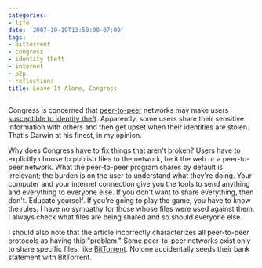 ```yaml
---
categories:
- life
date: '2007-10-19T13:50:00-07:00'
tags:
- bittorrent
- congress
- identity theft
- internet
- p2p
- reflections
title: Leave It Alone, Congress
---
```


Congress is concerned that [peer-to-peer](https://en.wikipedia.org/wiki/Peer-to-peer) networks may make users [susceptible to identity theft](https://www.news.com/8301-10784_3-9799463-7.html). Apparently, some users share their sensitive information with others and then get upset when their identities are stolen. That's Darwin at his finest, in my opinion.

Why does Congress have to fix things that aren't broken? Users have to explicitly choose to publish files to the network, be it the web or a peer-to-peer network. What the peer-to-peer program shares by default is irrelevant; the burden is on the user to understand what they're doing. Your computer and your internet connection give you the tools to send anything and everything to everyone else. If you don't want to share everything, then don't. Educate yourself. If you're going to play the game, you have to know the rules. I have no sympathy for those whose files were used against them. I always check what files are being shared and so should everyone else.

I should also note that the article incorrectly characterizes all peer-to-peer protocols as having this "problem." Some peer-to-peer networks exist only to share specific files, like [BitTorrent](https://en.wikipedia.org/wiki/BitTorrent). No one accidentally seeds their bank statement with BitTorrent.
